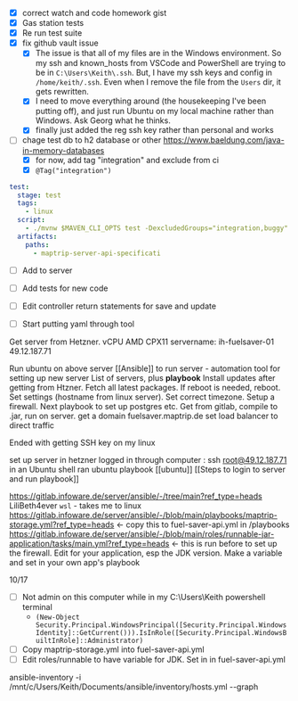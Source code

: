 - [x] correct watch and code homework gist
- [x] Gas station tests 
- [x] Re run test suite
- [x] fix github vault issue 
	- [x] The issue is that all of my files are in the Windows environment. So my ssh and known_hosts from VSCode and PowerShell are trying to be in `C:\Users\Keith\.ssh`. But, I have my ssh keys and config in `/home/keith/.ssh`. Even when I remove the file from the `Users` dir, it gets rewritten. 
	- [x] I need to move everything around (the housekeeping I've been putting off), and just run Ubuntu on my local machine rather than Windows. Ask Georg what he thinks. 
	- [x] finally just added the reg ssh key rather than personal and works
- [ ] chage test db to h2 database or other https://www.baeldung.com/java-in-memory-databases
	- [x] for now, add tag "integration" and exclude from ci
	- [x] `@Tag("integration")`

```yml
test:
  stage: test
  tags:
    - linux
  script:
    - ./mvnw $MAVEN_CLI_OPTS test -DexcludedGroups="integration,buggy"
  artifacts:
    paths:
      - maptrip-server-api-specificati
```
- [ ] Add to server

- [ ] Add tests for new code
- [ ] Edit controller return statements for save and update 
- [ ] Start putting yaml through tool

Get server from Hetzner. 
vCPU AMD CPX11
servername: ih-fuelsaver-01
49.12.187.71

Run ubuntu on above server
[[Ansible]] to run server - automation tool for setting up new server 
	List of servers, plus **playbook** 
	Install updates after getting from Htzner. Fetch all latest packages. If reboot is needed, reboot. Set settings (hostname from linux server). Set correct timezone. Setup a firewall. 
	Next playbook to set up postgres etc. 
	Get from gitlab, compile to .jar, run on server. 
get a domain fuelsaver.maptrip.de
set load balancer to direct traffic 

Ended with getting SSH key on my linux 

set up server in hetzner
logged in through computer : ssh root@49.12.187.71 in an Ubuntu shell
ran ubuntu playbook [[ubuntu]] [[Steps to login to server and run playbook]]

https://gitlab.infoware.de/server/ansible/-/tree/main?ref_type=heads 
LiliBeth4ever
 `wsl` - takes me to linux 
https://gitlab.infoware.de/server/ansible/-/blob/main/playbooks/maptrip-storage.yml?ref_type=heads <- copy this to fuel-saver-api.yml in /playbooks
https://gitlab.infoware.de/server/ansible/-/blob/main/roles/runnable-jar-application/tasks/main.yml?ref_type=heads <- this is run before to set up the firewall. Edit for your application, esp the JDK version. Make a variable and set in your own app's playbook 

10/17 
- [ ] Not admin on this computer while in my C:\Users\Keith powershell terminal
	- `(New-Object Security.Principal.WindowsPrincipal([Security.Principal.WindowsIdentity]::GetCurrent())).IsInRole([Security.Principal.WindowsBuiltInRole]::Administrator)`
- [ ] Copy maptrip-storage.yml into fuel-saver-api.yml
- [ ] Edit roles/runnable to have variable for JDK. Set in in fuel-saver-api.yml

 ansible-inventory -i /mnt/c/Users/Keith/Documents/ansible/inventory/hosts.yml --graph